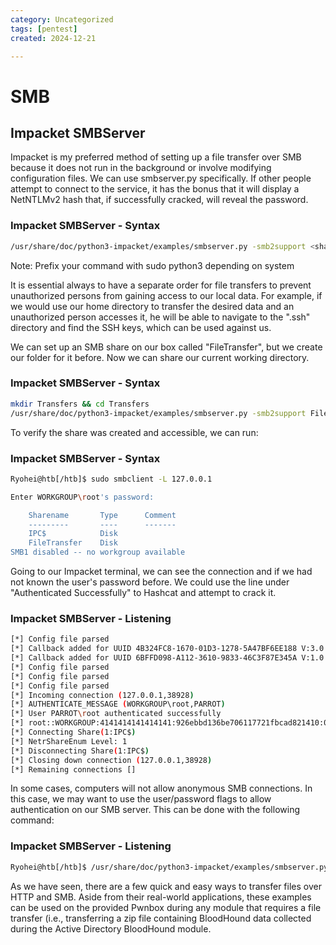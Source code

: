 ```yaml
---
category: Uncategorized
tags: [pentest]
created: 2024-12-21

---
```

# SMB
## Impacket SMBServer
Impacket is my preferred method of setting up a file transfer over SMB because it does not run in the background or involve modifying configuration files. We can use smbserver.py specifically. If other people attempt to connect to the service, it has the bonus that it will display a NetNTLMv2 hash that, if successfully cracked, will reveal the password.

### Impacket SMBServer - Syntax
````bash
/usr/share/doc/python3-impacket/examples/smbserver.py -smb2support <share name> <location> #or impacket-smbserver -smb2support <share name> <location>
````
Note: Prefix your command with sudo python3 depending on system

It is essential always to have a separate order for file transfers to prevent unauthorized persons from gaining access to our local data. For example, if we would use our home directory to transfer the desired data and an unauthorized person accesses it, he will be able to navigate to the ".ssh" directory and find the SSH keys, which can be used against us.

We can set up an SMB share on our box called "FileTransfer", but we create our folder for it before. Now we can share our current working directory.

### Impacket SMBServer - Syntax
````bash
mkdir Transfers && cd Transfers
/usr/share/doc/python3-impacket/examples/smbserver.py -smb2support FileTransfer $(pwd)
````
To verify the share was created and accessible, we can run:

### Impacket SMBServer - Syntax
````bash
Ryohei@htb[/htb]$ sudo smbclient -L 127.0.0.1

Enter WORKGROUP\root's password: 

	Sharename       Type      Comment
	---------       ----      -------
	IPC$            Disk      
	FileTransfer    Disk      
SMB1 disabled -- no workgroup available
````
Going to our Impacket terminal, we can see the connection and if we had not known the user's password before. We could use the line under "Authenticated Successfully" to Hashcat and attempt to crack it.

### Impacket SMBServer - Listening

````bash
[*] Config file parsed
[*] Callback added for UUID 4B324FC8-1670-01D3-1278-5A47BF6EE188 V:3.0
[*] Callback added for UUID 6BFFD098-A112-3610-9833-46C3F87E345A V:1.0
[*] Config file parsed
[*] Config file parsed
[*] Config file parsed
[*] Incoming connection (127.0.0.1,38928)
[*] AUTHENTICATE_MESSAGE (WORKGROUP\root,PARROT)
[*] User PARROT\root authenticated successfully
[*] root::WORKGROUP:4141414141414141:926ebbd136be706117721fbcad821410:01010000000000008039147afabcd601a3099ada8208fd2c00000000010010004a006e00640046006700460075007000030010004a006e0064004600670046007500700002001000640062005a0054005300490054004b0004001000640062005a0054005300490054004b00070008008039147afabcd6010600040002000000080030003000000000000000000000000000000054af210c79b6f4bd986d404d7769e730cecdf6b2feec6c6d5cd8a765d98034bb0a0010000000000000000000000000000000000009001c0063006900660073002f003100320037002e0030002e0030002e00310000000000
[*] Connecting Share(1:IPC$)
[*] NetrShareEnum Level: 1
[*] Disconnecting Share(1:IPC$)
[*] Closing down connection (127.0.0.1,38928)
[*] Remaining connections []
````
In some cases, computers will not allow anonymous SMB connections. In this case, we may want to use the user/password flags to allow authentication on our SMB server. This can be done with the following command:

### Impacket SMBServer - Listening
````bash
Ryohei@htb[/htb]$ /usr/share/doc/python3-impacket/examples/smbserver.py -user USERNAME -password PASSWORD FileTransfer $(pwd)
````
As we have seen, there are a few quick and easy ways to transfer files over HTTP and SMB. Aside from their real-world applications, these examples can be used on the provided Pwnbox during any module that requires a file transfer (i.e., transferring a zip file containing BloodHound data collected during the Active Directory BloodHound module.
